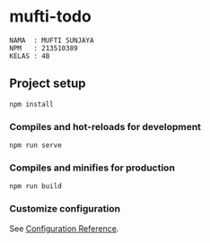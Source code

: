 # mufti-todo
```
NAMA  : MUFTI SUNJAYA
NPM   : 213510389
KELAS : 4B
```

## Project setup
```
npm install
```

### Compiles and hot-reloads for development
```
npm run serve
```

### Compiles and minifies for production
```
npm run build
```

### Customize configuration
See [Configuration Reference](https://cli.vuejs.org/config/).
